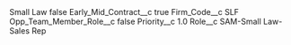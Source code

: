 <?xml version="1.0" encoding="UTF-8"?>
<CustomMetadata xmlns="http://soap.sforce.com/2006/04/metadata" xmlns:xsi="http://www.w3.org/2001/XMLSchema-instance" xmlns:xsd="http://www.w3.org/2001/XMLSchema">
    <label>Small Law</label>
    <protected>false</protected>
    <values>
        <field>Early_Mid_Contract__c</field>
        <value xsi:type="xsd:boolean">true</value>
    </values>
    <values>
        <field>Firm_Code__c</field>
        <value xsi:type="xsd:string">SLF</value>
    </values>
    <values>
        <field>Opp_Team_Member_Role__c</field>
        <value xsi:type="xsd:boolean">false</value>
    </values>
    <values>
        <field>Priority__c</field>
        <value xsi:type="xsd:double">1.0</value>
    </values>
    <values>
        <field>Role__c</field>
        <value xsi:type="xsd:string">SAM-Small Law-Sales Rep</value>
    </values>
</CustomMetadata>
